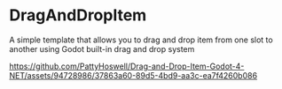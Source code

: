 # DragAndDropItem
 A simple template that allows you to drag and drop item from one slot to another using Godot built-in drag and drop system
 
https://github.com/PattyHoswell/Drag-and-Drop-Item-Godot-4-NET/assets/94728986/37863a60-89d5-4bd9-aa3c-ea7f4260b086

